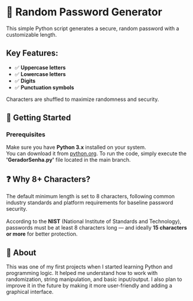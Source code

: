 # 🔐 Random Password Generator

This simple Python script generates a secure, random password with a customizable length.

## Key Features:
- ✅ **Uppercase letters**
- ✅ **Lowercase letters**
- ✅ **Digits**
- ✅ **Punctuation symbols**

Characters are shuffled to maximize randomness and security.

## 🚀 Getting Started

### Prerequisites
Make sure you have **Python 3.x** installed on your system.  
You can download it from [python.org](https://www.python.org/downloads/).
To run the code, simply execute the **'GeradorSenha.py'** file located in the main branch.

## ❓ Why 8+ Characters?

The default minimum length is set to 8 characters, following common industry standards and platform requirements for baseline password security.<br><br>
According to the **NIST** (National Institute of Standards and Technology), passwords must be at least 8 characters long — and ideally **15 characters or more** for better protection.

## 🧠 About
This was one of my first projects when I started learning Python and programming logic. It helped me understand how to work with randomization, string manipulation, and basic input/output.
I also plan to improve it in the future by making it more user-friendly and adding a graphical interface.

